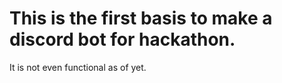 # This is the first basis to make a discord bot for hackathon.
It is not even functional as of yet.
